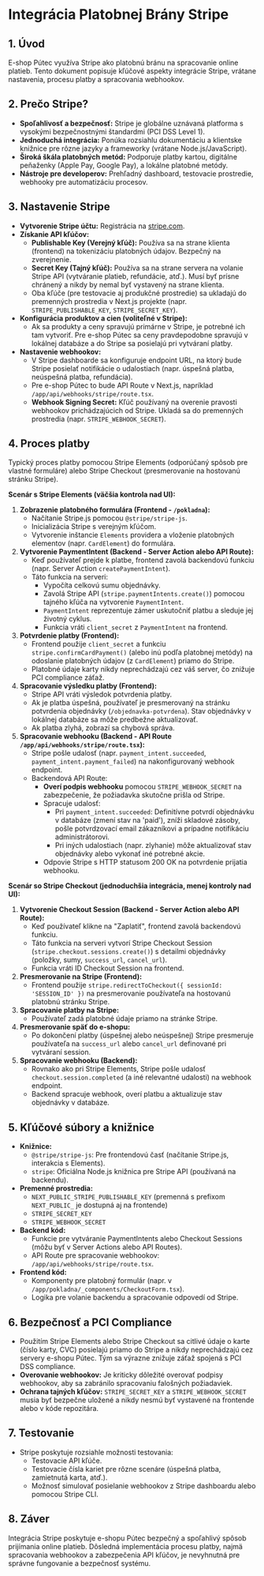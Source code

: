 # Integrácia Platobnej Brány Stripe

## 1. Úvod

E-shop Pútec využíva Stripe ako platobnú bránu na spracovanie online platieb. Tento dokument popisuje kľúčové aspekty integrácie Stripe, vrátane nastavenia, procesu platby a spracovania webhookov.

## 2. Prečo Stripe?

*   **Spoľahlivosť a bezpečnosť:** Stripe je globálne uznávaná platforma s vysokými bezpečnostnými štandardmi (PCI DSS Level 1).
*   **Jednoduchá integrácia:** Ponúka rozsiahlu dokumentáciu a klientske knižnice pre rôzne jazyky a frameworky (vrátane Node.js/JavaScript).
*   **Široká škála platobných metód:** Podporuje platby kartou, digitálne peňaženky (Apple Pay, Google Pay), a lokálne platobné metódy.
*   **Nástroje pre developerov:** Prehľadný dashboard, testovacie prostredie, webhooky pre automatizáciu procesov.

## 3. Nastavenie Stripe

*   **Vytvorenie Stripe účtu:** Registrácia na [stripe.com](https://stripe.com).
*   **Získanie API kľúčov:**
    *   **Publishable Key (Verejný kľúč):** Používa sa na strane klienta (frontend) na tokenizáciu platobných údajov. Bezpečný na zverejnenie.
    *   **Secret Key (Tajný kľúč):** Používa sa na strane servera na volanie Stripe API (vytváranie platieb, refundácie, atď.). Musí byť prísne chránený a nikdy by nemal byť vystavený na strane klienta.
    *   Oba kľúče (pre testovacie aj produkčné prostredie) sa ukladajú do premenných prostredia v Next.js projekte (napr. `STRIPE_PUBLISHABLE_KEY`, `STRIPE_SECRET_KEY`).
*   **Konfigurácia produktov a cien (voliteľné v Stripe):**
    *   Ak sa produkty a ceny spravujú primárne v Stripe, je potrebné ich tam vytvoriť. Pre e-shop Pútec sa ceny pravdepodobne spravujú v lokálnej databáze a do Stripe sa posielajú pri vytváraní platby.
*   **Nastavenie webhookov:**
    *   V Stripe dashboarde sa konfiguruje endpoint URL, na ktorý bude Stripe posielať notifikácie o udalostiach (napr. úspešná platba, neúspešná platba, refundácia).
    *   Pre e-shop Pútec to bude API Route v Next.js, napríklad `/app/api/webhooks/stripe/route.tsx`.
    *   **Webhook Signing Secret:** Kľúč používaný na overenie pravosti webhookov prichádzajúcich od Stripe. Ukladá sa do premenných prostredia (napr. `STRIPE_WEBHOOK_SECRET`).

## 4. Proces platby

Typický proces platby pomocou Stripe Elements (odporúčaný spôsob pre vlastné formuláre) alebo Stripe Checkout (presmerovanie na hostovanú stránku Stripe).

**Scenár s Stripe Elements (väčšia kontrola nad UI):**

1.  **Zobrazenie platobného formulára (Frontend - `/pokladna`):**
    *   Načítanie Stripe.js pomocou `@stripe/stripe-js`.
    *   Inicializácia Stripe s verejným kľúčom.
    *   Vytvorenie inštancie `Elements` providera a vloženie platobných elementov (napr. `CardElement`) do formulára.
2.  **Vytvorenie PaymentIntent (Backend - Server Action alebo API Route):**
    *   Keď používateľ prejde k platbe, frontend zavolá backendovú funkciu (napr. Server Action `createPaymentIntent`).
    *   Táto funkcia na serveri:
        *   Vypočíta celkovú sumu objednávky.
        *   Zavolá Stripe API (`stripe.paymentIntents.create()`) pomocou tajného kľúča na vytvorenie `PaymentIntent`.
        *   `PaymentIntent` reprezentuje zámer uskutočniť platbu a sleduje jej životný cyklus.
        *   Funkcia vráti `client_secret` z `PaymentIntent` na frontend.
3.  **Potvrdenie platby (Frontend):**
    *   Frontend použije `client_secret` a funkciu `stripe.confirmCardPayment()` (alebo inú podľa platobnej metódy) na odoslanie platobných údajov (z `CardElement`) priamo do Stripe.
    *   Platobné údaje karty nikdy neprechádzajú cez váš server, čo znižuje PCI compliance záťaž.
4.  **Spracovanie výsledku platby (Frontend):**
    *   Stripe API vráti výsledok potvrdenia platby.
    *   Ak je platba úspešná, používateľ je presmerovaný na stránku potvrdenia objednávky (`/objednavka-potvrdena`). Stav objednávky v lokálnej databáze sa môže predbežne aktualizovať.
    *   Ak platba zlyhá, zobrazí sa chybová správa.
5.  **Spracovanie webhooku (Backend - API Route `/app/api/webhooks/stripe/route.tsx`):**
    *   Stripe pošle udalosť (napr. `payment_intent.succeeded`, `payment_intent.payment_failed`) na nakonfigurovaný webhook endpoint.
    *   Backendová API Route:
        *   **Overí podpis webhooku** pomocou `STRIPE_WEBHOOK_SECRET` na zabezpečenie, že požiadavka skutočne prišla od Stripe.
        *   Spracuje udalosť:
            *   Pri `payment_intent.succeeded`: Definitívne potvrdí objednávku v databáze (zmení stav na 'paid'), zníži skladové zásoby, pošle potvrdzovací email zákazníkovi a prípadne notifikáciu administrátorovi.
            *   Pri iných udalostiach (napr. zlyhanie) môže aktualizovať stav objednávky alebo vykonať iné potrebné akcie.
        *   Odpovie Stripe s HTTP statusom 200 OK na potvrdenie prijatia webhooku.

**Scenár so Stripe Checkout (jednoduchšia integrácia, menej kontroly nad UI):**

1.  **Vytvorenie Checkout Session (Backend - Server Action alebo API Route):**
    *   Keď používateľ klikne na "Zaplatiť", frontend zavolá backendovú funkciu.
    *   Táto funkcia na serveri vytvorí Stripe Checkout Session (`stripe.checkout.sessions.create()`) s detailmi objednávky (položky, sumy, `success_url`, `cancel_url`).
    *   Funkcia vráti ID Checkout Session na frontend.
2.  **Presmerovanie na Stripe (Frontend):**
    *   Frontend použije `stripe.redirectToCheckout({ sessionId: 'SESSION_ID' })` na presmerovanie používateľa na hostovanú platobnú stránku Stripe.
3.  **Spracovanie platby na Stripe:**
    *   Používateľ zadá platobné údaje priamo na stránke Stripe.
4.  **Presmerovanie späť do e-shopu:**
    *   Po dokončení platby (úspešnej alebo neúspešnej) Stripe presmeruje používateľa na `success_url` alebo `cancel_url` definované pri vytváraní session.
5.  **Spracovanie webhooku (Backend):**
    *   Rovnako ako pri Stripe Elements, Stripe pošle udalosť `checkout.session.completed` (a iné relevantné udalosti) na webhook endpoint.
    *   Backend spracuje webhook, overí platbu a aktualizuje stav objednávky v databáze.

## 5. Kľúčové súbory a knižnice

*   **Knižnice:**
    *   `@stripe/stripe-js`: Pre frontendovú časť (načítanie Stripe.js, interakcia s Elements).
    *   `stripe`: Oficiálna Node.js knižnica pre Stripe API (používaná na backendu).
*   **Premenné prostredia:**
    *   `NEXT_PUBLIC_STRIPE_PUBLISHABLE_KEY` (premenná s prefixom `NEXT_PUBLIC_` je dostupná aj na frontende)
    *   `STRIPE_SECRET_KEY`
    *   `STRIPE_WEBHOOK_SECRET`
*   **Backend kód:**
    *   Funkcie pre vytváranie PaymentIntents alebo Checkout Sessions (môžu byť v Server Actions alebo API Routes).
    *   API Route pre spracovanie webhookov: `/app/api/webhooks/stripe/route.tsx`.
*   **Frontend kód:**
    *   Komponenty pre platobný formulár (napr. v `/app/pokladna/_components/CheckoutForm.tsx`).
    *   Logika pre volanie backendu a spracovanie odpovedí od Stripe.

## 6. Bezpečnosť a PCI Compliance

*   Použitím Stripe Elements alebo Stripe Checkout sa citlivé údaje o karte (číslo karty, CVC) posielajú priamo do Stripe a nikdy neprechádzajú cez servery e-shopu Pútec. Tým sa výrazne znižuje záťaž spojená s PCI DSS compliance.
*   **Overovanie webhookov:** Je kriticky dôležité overovať podpisy webhookov, aby sa zabránilo spracovaniu falošných požiadaviek.
*   **Ochrana tajných kľúčov:** `STRIPE_SECRET_KEY` a `STRIPE_WEBHOOK_SECRET` musia byť bezpečne uložené a nikdy nesmú byť vystavené na frontende alebo v kóde repozitára.

## 7. Testovanie

*   Stripe poskytuje rozsiahle možnosti testovania:
    *   Testovacie API kľúče.
    *   Testovacie čísla kariet pre rôzne scenáre (úspešná platba, zamietnutá karta, atď.).
    *   Možnosť simulovať posielanie webhookov z Stripe dashboardu alebo pomocou Stripe CLI.

## 8. Záver

Integrácia Stripe poskytuje e-shopu Pútec bezpečný a spoľahlivý spôsob prijímania online platieb. Dôsledná implementácia procesu platby, najmä spracovania webhookov a zabezpečenia API kľúčov, je nevyhnutná pre správne fungovanie a bezpečnosť systému.
